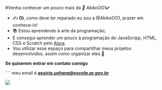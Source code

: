 #Venha conhecer um pouco mais da _🌺 AkikoOO1💕_
 
- ✍️ **Oi**, como deve ter reparado eu sou a @AkikoOO1, prazer em conhece-lo!
- 📚 Estou aprendendo à arte da programação;
- E consegui aprender um pouco à programação do JavaScripp, HTML, CSS e Scratch pelo [Alura](https://www.alura.com.br).
- Vou utilizar esse espaço para compartilhar meus projetos desenvolvidos, assim como organizar eles.🍱


**Se quiserem entrar em contato comigo**

¨¨ meu email é ***assiria.uehara@escola.pr.gov.br*** 


![](https://media.tenor.com/b-rNht0eLhIAAAAC/anime-girl-salute.gif)
